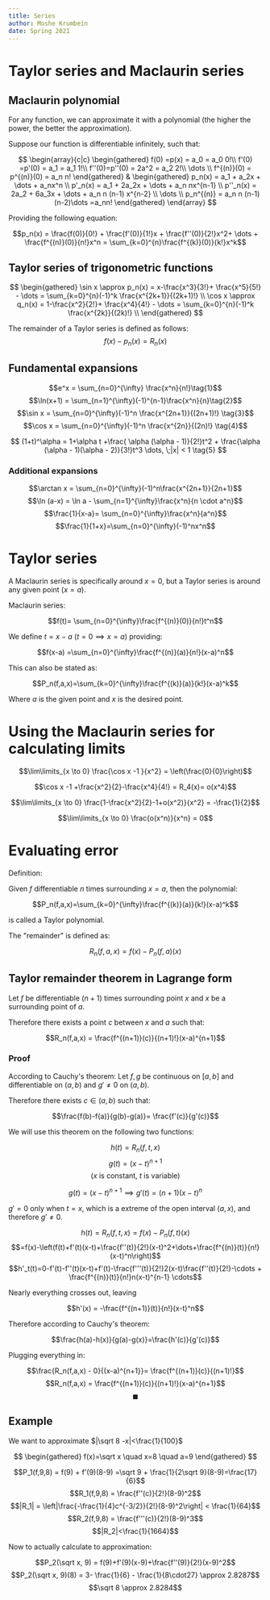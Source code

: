 ```yaml
---
title: Series
author: Moshe Krumbein
date: Spring 2021
---
```


# Taylor series and Maclaurin series

## Maclaurin polynomial

For any function, we can approximate it with a polynomial (the higher the
power, the better the approximation).

Suppose our function is differentiable infinitely, such that:

$$
\begin{array}{c|c}
\begin{gathered}
    f(0)  =p(x)   = a_0  = a_0 0!\\
    f'(0) =p'(0)  = a_1  = a_1 1!\\
    f''(0)=p''(0) = 2a^2 = a_2 2!\\
    \dots \\
    f^{(n)}(0) = p^{(n)}(0) = a_n n!
\end{gathered}
&
\begin{gathered}
    p_n(x)   = a_1  + a_2x  + \dots + a_nx^n \\
    p'_n(x)  = a_1  + 2a_2x + \dots + a_n nx^{n-1} \\
    p''_n(x) = 2a_2 + 6a_3x + \dots + a_n n (n-1) x^{n-2} \\
    \dots \\
    p_n^{(n)} = a_n n (n-1)(n-2)\dots =a_nn!
\end{gathered}
\end{array}
$$

Providing the following equation:

$$p_n(x) = \frac{f(0)}{0!} + \frac{f'(0)}{1!}x + \frac{f''(0)}{2!}x^2+ \dots + \frac{f^{(n)}(0)}{n!}x^n = \sum_{k=0}^{n}\frac{f^{(k)}(0)}{k!}x^k$$

## Taylor series of trigonometric functions

$$
\begin{gathered}
    \sin x \approx p_n(x) = x-\frac{x^3}{3!}+ \frac{x^5}{5!} - \dots = \sum_{k=0}^{n}(-1)^k \frac{x^{2k+1}}{(2k+1)!} \\
    \cos x \approx q_n(x) = 1-\frac{x^2}{2!}+ \frac{x^4}{4!} - \dots = \sum_{k=0}^{n}(-1)^k \frac{x^{2k}}{(2k)!} \\
\end{gathered}
$$

The remainder of a Taylor series is defined as follows:
$$f(x)- p_n(x) = R_n(x)$$

## Fundamental expansions

$$e^x = \sum_{n=0}^{\infty} \frac{x^n}{n!}\tag{1}$$
$$\ln(x+1) = \sum_{n=1}^{\infty}(-1)^{n-1}\frac{x^n}{n}\tag{2}$$
$$\sin x = \sum_{n=0}^{\infty}(-1)^n \frac{x^{2n+1}}{(2n+1)!} \tag{3}$$
$$\cos x = \sum_{n=0}^{\infty}(-1)^n \frac{x^{2n}}{(2n)!} \tag{4}$$

$$
(1+t)^\alpha = 1+\alpha t +\frac{ \alpha (\alpha - 1)}{2!}t^2 + \frac{\alpha
(\alpha - 1)(\alpha - 2)}{3!}t^3 \dots, \;|x| < 1 \tag{5}
$$

### Additional expansions

$$\arctan x = \sum_{n=0}^{\infty}(-1)^n\frac{x^{2n+1}}{2n+1}$$
$$\ln (a-x) = \ln a - \sum_{n=1}^{\infty}\frac{x^n}{n \cdot a^n}$$
$$\frac{1}{x-a}= \sum_{n=0}^{\infty}\frac{x^n}{a^n}$$
$$\frac{1}{1+x}=\sum_{n=0}^{\infty}(-1)^nx^n$$

# Taylor series

A Maclaurin series is specifically around $x=0$, but a Taylor series is around
any given point $(x=a)$.

Maclaurin series:

$$f(t)= \sum_{n=0}^{\infty}\frac{f^{(n)}(0)}{n!}t^n$$

We define $t=x-a$ ($t=0 \implies x=a$) providing:

$$f(x-a) =\sum_{n=0}^{\infty}\frac{f^{(n)}(a)}{n!}(x-a)^n$$

This can also be stated as:

$$P_n(f,a,x)=\sum_{k=0}^{\infty}\frac{f^{(k)}(a)}{k!}(x-a)^k$$

Where $a$ is the given point and $x$ is the desired point.

# Using the Maclaurin series for calculating limits

$$\lim\limits_{x \to 0} \frac{\cos x -1 }{x^2} = \left(\frac{0}{0}\right)$$

$$\cos x -1 +\frac{x^2}{2}-\frac{x^4}{4!} = R_4(x)= o(x^4)$$

$$\lim\limits_{x \to 0} \frac{1-\frac{x^2}{2}-1+o(x^2)}{x^2} = -\frac{1}{2}$$

$$\lim\limits_{x \to 0} \frac{o(x^n)}{x^n} = 0$$

# Evaluating error

Definition:

Given $f$ differentiable $n$ times surrounding $x=a$, then the polynomial:

$$P_n(f,a,x)=\sum_{k=0}^{\infty}\frac{f^{(k)}(a)}{k!}(x-a)^k$$

is called a Taylor polynomial.

The "remainder" is defined as:

$$R_n(f,a,x) = f(x) -P_n(f,a)(x)$$

## Taylor remainder theorem in Lagrange form

Let $f$ be differentiable $(n+1)$ times surrounding point $x$ and $x$ be a
surrounding point of $a$.

Therefore there exists a point $c$ between $x$ and $a$ such that:

$$R_n(f,a,x) = \frac{f^{(n+1)}(c)}{(n+1)!}(x-a)^{n+1}$$

### Proof

According to Cauchy's theorem: Let $f,g$ be continuous on $[a,b]$ and
differentiable on $(a,b)$ and $g' \neq 0$ on $(a,b)$.

Therefore there exists $c \in (a,b)$ such that:

$$\frac{f(b)-f(a)}{g(b)-g(a)}= \frac{f'(c)}{g'(c)}$$

We will use this theorem on the following two functions:

$$h(t) = R_n(f,t,x)$$
$$g(t) = (x-t)^{n+1}$$
$$\text{($x$ is constant, $t$ is variable)}$$

$$g(t) = (x-t)^{n+1} \implies g'(t) = (n+1)(x-t)^n$$

$g'=0$ only when $t=x$, which is a extreme of the open interval $(a,x)$,
and therefore $g' \neq 0$.

$$h(t) = R_n(f,t,x) = f(x) - P_n(f,t)(x)$$
$$=f(x)-\left(f(t)+f'(t)(x-t)+\frac{f''(t)}{2!}(x-t)^2+\dots+\frac{f^{(n)}(t)}{n!}(x-t)^n\right)$$
$$h'_t(t)=0-f'(t)-f''(t)(x-t)+f'(t)-\frac{f'''(t)}{2!}2(x-t)\frac{f''(t)}{2!}-\cdots + \frac{f^{(n)}(t)}{n!}n(x-t)^{n-1} \cdots$$

Nearly everything crosses out, leaving

$$h'(x) = -\frac{f^{(n+1)}(t)}{n!}(x-t)^n$$

Therefore according to Cauchy's theorem:

$$\frac{h(a)-h(x)}{g(a)-g(x)}=\frac{h'(c)}{g'(c)}$$

Plugging everything in:

$$\frac{R_n(f,a,x) - 0}{(x-a)^{n+1}}= \frac{f^{(n+1)}(c)}{(n+1)!}$$
$$R_n(f,a,x) = \frac{f^{(n+1)}(c)}{(n+1)!}(x-a)^{n+1}$$
$$\blacksquare$$

## Example

We want to approximate $|\sqrt 8 -x|<\frac{1}{100}$

$$
\begin{gathered}
    f(x)=\sqrt x \quad
    x=8 \quad
    a=9
\end{gathered}
$$

$$P_1(f,9,8) = f(9) + f'(9)(8-9) =\sqrt 9 + \frac{1}{2\sqrt 9}(8-9)=\frac{17}{6}$$
$$R_1(f,9,8) = \frac{f''(c)}{2!}(8-9)^2$$
$$|R_1| = \left|\frac{-\frac{1}{4}c^{-3/2}}{2!}(8-9)^2\right| < \frac{1}{64}$$
$$R_2(f,9,8) = \frac{f'''(c)}{2!}(8-9)^3$$
$$|R_2|<\frac{1}{1664}$$

Now to actually calculate to approximation:

$$P_2(\sqrt x, 9) = f(9)+f'(9)(x-9)+\frac{f''(9)}{2!}(x-9)^2$$
$$P_2(\sqrt x, 9)(8) = 3- \frac{1}{6} - \frac{1}{8\cdot27} \approx 2.8287$$
$$\sqrt 8 \approx 2.8284$$
